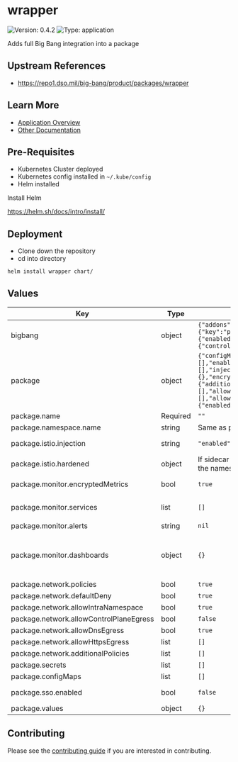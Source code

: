 # wrapper

![Version: 0.4.2](https://img.shields.io/badge/Version-0.4.2-informational?style=flat-square) ![Type: application](https://img.shields.io/badge/Type-application-informational?style=flat-square)

Adds full Big Bang integration into a package

## Upstream References

* <https://repo1.dso.mil/big-bang/product/packages/wrapper>

## Learn More
* [Application Overview](docs/overview.md)
* [Other Documentation](docs/)

## Pre-Requisites

* Kubernetes Cluster deployed
* Kubernetes config installed in `~/.kube/config`
* Helm installed

Install Helm

https://helm.sh/docs/intro/install/

## Deployment

* Clone down the repository
* cd into directory
```bash
helm install wrapper chart/
```

## Values

| Key | Type | Default | Description |
|-----|------|---------|-------------|
| bigbang | object | `{"addons":{"authservice":{"enabled":false,"values":{"selector":{"key":"protect","value":"keycloak"}}}},"domain":"bigbang.dev","istio":{"enabled":false},"monitoring":{"enabled":false},"networkPolicies":{"controlPlaneCidr":"0.0.0.0/0","controlPlaneNode":null,"enabled":false},"openshift":false}` | Passdown values from Big Bang |
| package | object | `{"configMaps":[],"istio":{"hardened":{"customAuthorizationPolicies":[],"enabled":false,"matchLabels":{}},"hosts":[],"injection":"enabled","peerAuthentications":[]},"monitor":{"alerts":null,"dashboards":{},"encryptedMetrics":true,"services":[]},"name":"","namespace":{"name":null},"network":{"additionalPolicies":[],"allowControlPlaneEgress":false,"allowDnsEgress":true,"allowHttpsEgress":[],"allowIntraNamespace":true,"defaultDeny":true,"policies":true},"secrets":[],"sso":{"enabled":false},"values":{}}` | Passdown values from package |
| package.name | Required | `""` | Name of the package |
| package.namespace.name | string | Same as package.name | Name of the namespace.  Defaults to the same name as the package. |
| package.istio.injection | string | `"enabled"` | Toggles sidecar injection into the package.  Enabling this allows [mTLS](https://en.wikipedia.org/wiki/Mutual_authentication#mTLS). Options are "enabled" or "disabled". |
| package.istio.hardened | object | If sidecar injection is enabled and peerAuthentication is blank, mTLS will be set to strict mode for the namespace. | Add policies to enforce traffic encryption (mTLS) through Istio sidecars.  [More info](https://istio.io/latest/docs/reference/config/security/peer_authentication/). |
| package.monitor.encryptedMetrics | bool | `true` | Toggle automatic setup of encrypted metrics via https.  Requires Istio injection.  Strict mTLS relies on this being enabled. |
| package.monitor.services | list | `[]` | Services to monitor using Prometheus.  Each service is specified as `name: "", [spec: {}](https://github.com/prometheus-operator/prometheus-operator/blob/main/Documentation/api.md#monitoring.coreos.com/v1.ServiceMonitorSpec)` |
| package.monitor.alerts | string | `nil` | Prometheus alerting rules, list of Prometheus [RuleGroups](https://github.com/prometheus-operator/prometheus-operator/blob/main/Documentation/api.md#monitoring.coreos.com/v1.RuleGroup) |
| package.monitor.dashboards | object | `{}` | Custom Grafana dashboards. Each dashboard is specified with a unique name key and dashboard contents value.  Dashboard contents are a key-value pair where key is dashboard format ("json") and value is dashboard contents.  Adds to existing bigbang grafana configuration, so no provider required, but otherwise follows Grafana conventions. [More Info](https://github.com/grafana/helm-charts/blob/grafana-6.52.9/charts/grafana/values.yaml#L649-L659) |
| package.network.policies | bool | `true` | Toggle all policies on or off |
| package.network.defaultDeny | bool | `true` | Deny all traffic in the namespace by default |
| package.network.allowIntraNamespace | bool | `true` | Allow traffic between pods inside the namespace |
| package.network.allowControlPlaneEgress | bool | `false` | Allow egress traffic from the namespace to the Kubernetes control plane for API calls |
| package.network.allowDnsEgress | bool | `true` | Allow egress traffic from the namespace to the DNS port |
| package.network.allowHttpsEgress | list | `[]` | Allow https egress to internet from specific pods |
| package.network.additionalPolicies | list | `[]` | Custom egress/ingress policies to deploy.  [More info](https://kubernetes.io/docs/reference/generated/kubernetes-api/v1.25/#networkpolicy-v1-networking-k8s-io) |
| package.secrets | list | `[]` | Secrets that should be created prior to Helm install |
| package.configMaps | list | `[]` | ConfigMaps that should be created prior to Helm install |
| package.sso.enabled | bool | `false` | Toggle AuthService SSO for package; Chain must be setup in Authservice & workload  must be appropriately labeled for this to work |
| package.values | object | `{}` | Pass through values to this package's upstream Helm chart |

## Contributing

Please see the [contributing guide](./CONTRIBUTING.md) if you are interested in contributing.
